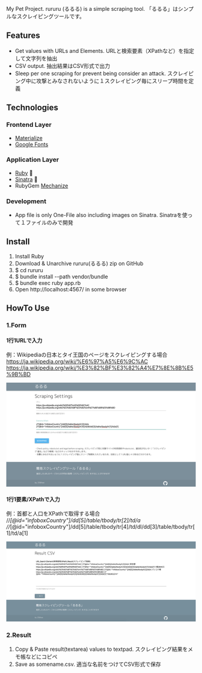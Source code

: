 My Pet Project. rururu (るるる) is a simple scraping tool.
「るるる」はシンプルなスクレイピングツールです。

## Features
- Get values with URLs and Elements. URLと検索要素（XPathなど）を指定して文字列を抽出
- CSV output. 抽出結果はCSV形式で出力
- Sleep per one scraping for prevent being consider an attack. スクレイピング中に攻撃とみなされないように１スクレイピング毎にスリープ時間を定義

## Technologies
### Frontend Layer
- [Materialize](https://materializecss.com/)
- [Google Fonts](https://fonts.google.com/)

### Application Layer
- [Ruby](https://www.ruby-lang.org/en/) 💎
- [Sinatra](http://sinatrarb.com/) 🎩
- RubyGem [Mechanize](https://github.com/sparklemotion/mechanize)

### Development
- App file is only One-File also including images on Sinatra. Sinatraを使って１ファイルのみで開発

## Install
1. Install Ruby
2. Download & Unarchive rururu(るるる) zip on GitHub
3. $ cd rururu
4. $ bundle install --path vendor/bundle
5. $ bundle exec ruby app.rb
6. Open http://localhost:4567/ in some browser

## HowTo Use
### 1.Form
#### 1行1URLで入力
例：Wikipediaの日本とタイ王国のページをスクレイピングする場合
https://ja.wikipedia.org/wiki/%E6%97%A5%E6%9C%AC
https://ja.wikipedia.org/wiki/%E3%82%BF%E3%82%A4%E7%8E%8B%E5%9B%BD

![Scraping Form](https://raw.githubusercontent.com/256hax/rururu/master/docs/screenshot/scraping-form.png)

#### 1行1要素/XPathで入力
例：首都と人口をXPathで取得する場合
//*[@id="infoboxCountry"]/dd[5]/table/tbody/tr[2]/td/a
//*[@id="infoboxCountry"]/dd[5]/table/tbody/tr[4]/td/dl/dd[3]/table/tbody/tr[1]/td/a[1]

![Result CSV](https://raw.githubusercontent.com/256hax/rururu/master/docs/screenshot/result-csv.png)

### 2.Result
1. Copy & Paste result(textarea) values to textpad. スクレイピング結果をメモ帳などにコピペ
2. Save as somename.csv. 適当な名前をつけてCSV形式で保存
